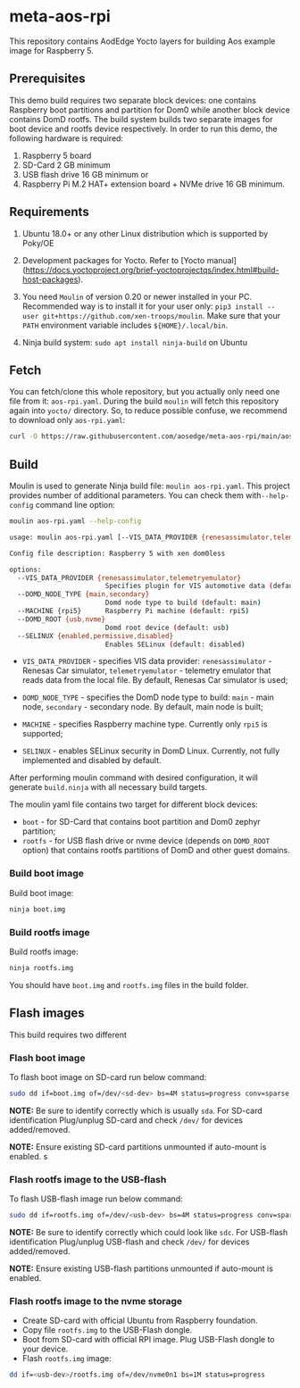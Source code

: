 # meta-aos-rpi

This repository contains AodEdge Yocto layers for building Aos example image for Raspberry 5.

## Prerequisites

This demo build requires two separate block devices: one contains Raspberry boot partitions and partition for Dom0
while another block device contains DomD rootfs. The build system builds two separate images for boot device and rootfs
device respectively. In order to run this demo, the following hardware is required:

1. Raspberry 5 board
2. SD-Card 2 GB minimum
3. USB flash drive 16 GB minimum
or
4. Raspberry Pi M.2 HAT+ extension board + NVMe drive 16 GB minimum.

## Requirements

1. Ubuntu 18.0+ or any other Linux distribution which is supported by Poky/OE

2. Development packages for Yocto. Refer to [Yocto manual]
   (<https://docs.yoctoproject.org/brief-yoctoprojectqs/index.html#build-host-packages>).

3. You need `Moulin` of version 0.20 or newer installed in your PC. Recommended way is to install it for your user only:
   `pip3 install --user git+https://github.com/xen-troops/moulin`. Make sure that your `PATH` environment variable
    includes `${HOME}/.local/bin`.

4. Ninja build system: `sudo apt install ninja-build` on Ubuntu

## Fetch

You can fetch/clone this whole repository, but you actually only need one file from it: `aos-rpi.yaml`.
During the build `moulin` will fetch this repository again into `yocto/` directory. So, to reduce possible confuse,
we recommend to download only `aos-rpi.yaml`:

```sh
curl -O https://raw.githubusercontent.com/aosedge/meta-aos-rpi/main/aos-rpi.yaml
```

## Build

Moulin is used to generate Ninja build file: `moulin aos-rpi.yaml`. This project provides number of additional
parameters. You can check them with`--help-config` command line option:

```sh
moulin aos-rpi.yaml --help-config

usage: moulin aos-rpi.yaml [--VIS_DATA_PROVIDER {renesassimulator,telemetryemulator}] [--DOMD_NODE_TYPE {main,secondary}] [--MACHINE {rpi5}] [--DOMD_ROOT {usb,nvme}] [--SELINUX {enabled,permessive,disabled}]

Config file description: Raspberry 5 with xen dom0less

options:
  --VIS_DATA_PROVIDER {renesassimulator,telemetryemulator}
                        Specifies plugin for VIS automotive data (default: renesassimulator)
  --DOMD_NODE_TYPE {main,secondary}
                        Domd node type to build (default: main)
  --MACHINE {rpi5}      Raspberry Pi machine (default: rpi5)
  --DOMD_ROOT {usb,nvme}
                        Domd root device (default: usb)
  --SELINUX {enabled,permissive,disabled}
                        Enables SELinux (default: disabled)
```

* `VIS_DATA_PROVIDER` - specifies VIS data provider: `renesassimulator` - Renesas Car simulator, `telemetryemulator` -
telemetry emulator that reads data from the local file. By default, Renesas Car simulator is used;

* `DOMD_NODE_TYPE` - specifies the DomD node type to build: `main` - main node, `secondary` - secondary node. By default,
main node is built;

* `MACHINE` - specifies Raspberry machine type. Currently only `rpi5` is supported;

* `SELINUX` - enables SELinux security in DomD Linux. Currently, not fully implemented and disabled by default.

After performing moulin command with desired configuration, it will generate `build.ninja` with all necessary build
targets.

The moulin yaml file contains two target for different block devices:

* `boot` - for SD-Card that contains boot partition and Dom0 zephyr partition;
* `rootfs` - for USB flash drive or nvme device (depends on `DOMD_ROOT` option) that contains rootfs partitions of DomD and other guest domains.

### Build boot image

Build boot image:

```sh
ninja boot.img
```

### Build rootfs image

Build rootfs image:

```sh
ninja rootfs.img
```

You should have `boot.img` and `rootfs.img` files in the build folder.

## Flash images

This build requires two different

### Flash boot image

To flash boot image on SD-card run below command:

```sh
sudo dd if=boot.img of=/dev/<sd-dev> bs=4M status=progress conv=sparse
```

**NOTE:** Be sure to identify correctly <sd-dev> which is usually `sda`. For SD-card identification
Plug/unplug SD-card and check `/dev/` for devices added/removed.

**NOTE:** Ensure existing SD-card partitions unmounted if auto-mount is enabled.
s

### Flash rootfs image to the USB-flash

To flash USB-flash image run below command:

```sh
sudo dd if=rootfs.img of=/dev/<usb-dev> bs=4M status=progress conv=sparse
```

**NOTE:** Be sure to identify correctly <usb-dev> which could look like `sdc`.
For USB-flash identification Plug/unplug USB-flash and check `/dev/` for devices added/removed.

**NOTE:** Ensure existing USB-flash partitions unmounted if auto-mount is enabled.

### Flash rootfs image to the nvme storage

* Create SD-card with official Ubuntu from Raspberry foundation.
* Copy file `rootfs.img` to the USB-Flash dongle.
* Boot from SD-card with official RPI image. Plug USB-Flash dongle to your device.
* Flash `rootfs.img` image:

```sh
dd if=<usb-dev>/rootfs.img of=/dev/nvme0n1 bs=1M status=progress
```
